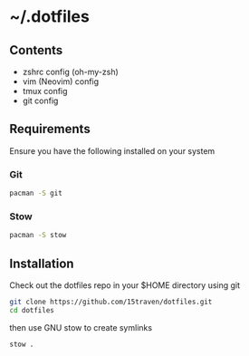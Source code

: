 # ~/.dotfiles

## Contents
- zshrc config (oh-my-zsh)
- vim (Neovim) config
- tmux config
- git config

## Requirements

Ensure you have the following installed on your system

### Git

```sh
pacman -S git

```

### Stow

```sh
pacman -S stow
```

## Installation
Check out the dotfiles repo in your $HOME directory using git

```sh
git clone https://github.com/15traven/dotfiles.git
cd dotfiles
```

then use GNU stow to create symlinks

```sh
stow .
```
